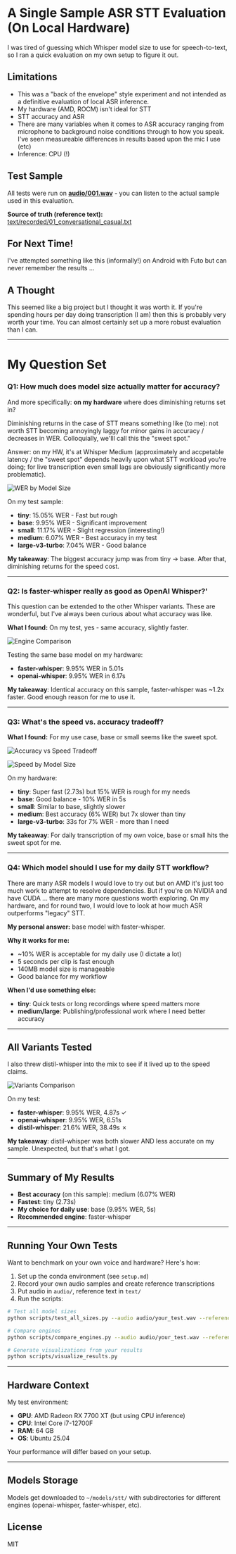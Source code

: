 # A Single Sample ASR STT Evaluation (On Local Hardware)

I was tired of guessing which Whisper model size to use for speech-to-text, so I ran a quick evaluation on my own setup to figure it out.  

 ## Limitations

 - This was a "back of the envelope" style experiment and not intended as a definitive evaluation of local ASR inference.
 - My hardware (AMD, ROCM) isn't ideal for STT
 - STT accuracy and ASR
 - There are many variables when it comes to ASR accuracy ranging from microphone to  background noise conditions through to how you speak. I've seen measureable differences in results based upon the mic I use (etc)
 -  Inference: CPU (!)

## Test Sample

All tests were run on **[audio/001.wav](audio/001.wav)** - you can listen to the actual sample used in this evaluation.

**Source of truth (reference text):** [text/recorded/01_conversational_casual.txt](text/recorded/01_conversational_casual.txt)

## For Next Time!

I've attempted something like this (informally!) on Android with Futo but can never remember the results ...

## A Thought

This seemed like a big project but I thought it was worth it. If you're spending hours per day doing transcription (I am) then this is probably very worth your time. You can almost certainly set up a more robust evaluation than I can.

---

# My Question Set 

### Q1: How much does model size actually matter for accuracy?

And more specifically: **on my hardware** where does diminishing returns set in?

Diminishing returns in the case of STT means something like (to me): not worth STT becoming annoyingly laggy for minor gains in accuracy / decreases in WER. Colloquially, we'lll call this the "sweet spot."

Answer: on my HW, it's at Whisper Medium (approximately and accpetable latency / the "sweet spot" depends heavily upon what STT workload you're doing; for live transcription even small lags are obviously significantly more problematic).

![WER by Model Size](results/wer_by_size.png)

On my test sample:
- **tiny**: 15.05% WER - Fast but rough
- **base**: 9.95% WER - Significant improvement
- **small**: 11.17% WER - Slight regression (interesting!)
- **medium**: 6.07% WER - Best accuracy in my test
- **large-v3-turbo**: 7.04% WER - Good balance

**My takeaway**: The biggest accuracy jump was from tiny → base. After that, diminishing returns for the speed cost.

---

### Q2: Is faster-whisper really as good as OpenAI Whisper?'

This question can be extended to the other Whisper variants. These are wonderful, but I've always been curious about what accuracy was like.

**What I found:** On my test, yes - same accuracy, slightly faster.

![Engine Comparison](results/engine_comparison.png)

Testing the same base model on my hardware:
- **faster-whisper**: 9.95% WER in 5.01s
- **openai-whisper**: 9.95% WER in 6.17s

**My takeaway**: Identical accuracy on this sample, faster-whisper was ~1.2x faster. Good enough reason for me to use it.

---

### Q3: What's the speed vs. accuracy tradeoff?

**What I found:** For my use case, base or small seems like the sweet spot.

![Accuracy vs Speed Tradeoff](results/accuracy_speed_tradeoff.png)

![Speed by Model Size](results/speed_by_size.png)

On my hardware:
- **tiny**: Super fast (2.73s) but 15% WER is rough for my needs
- **base**: Good balance - 10% WER in 5s
- **small**: Similar to base, slightly slower
- **medium**: Best accuracy (6% WER) but 7x slower than tiny
- **large-v3-turbo**: 33s for 7% WER - more than I need

**My takeaway**: For daily transcription of my own voice, base or small hits the sweet spot for me.


---

### Q4: Which model should I use for my daily STT workflow?

There are many ASR models I would love to try out but on AMD it's just too much work to attempt to resolve dependencies. But if you're on NVIDIA and have CUDA ... there are many more questions worth exploring. On my hardware, and for round two, I would love to look at how much ASR outperforms "legacy" STT.

**My personal answer:** base model with faster-whisper.

**Why it works for me:**
- ~10% WER is acceptable for my daily use (I dictate a lot)
- 5 seconds per clip is fast enough
- 140MB model size is manageable
- Good balance for my workflow

**When I'd use something else:**
- **tiny**: Quick tests or long recordings where speed matters more
- **medium/large**: Publishing/professional work where I need better accuracy

---

## All Variants Tested

I also threw distil-whisper into the mix to see if it lived up to the speed claims.

![Variants Comparison](results/variants_comparison.png)

On my test:
- **faster-whisper**: 9.95% WER, 4.87s ✓
- **openai-whisper**: 9.95% WER, 6.51s
- **distil-whisper**: 21.6% WER, 38.49s ✗

**My takeaway**: distil-whisper was both slower AND less accurate on my sample. Unexpected, but that's what I got.

---

## Summary of My Results

- **Best accuracy** (on this sample): medium (6.07% WER)
- **Fastest**: tiny (2.73s)
- **My choice for daily use**: base (9.95% WER, 5s)
- **Recommended engine**: faster-whisper

---
 

## Running Your Own Tests

Want to benchmark on your own voice and hardware? Here's how:

1. Set up the conda environment (see `setup.md`)
2. Record your own audio samples and create reference transcriptions
3. Put audio in `audio/`, reference text in `text/`
4. Run the scripts:

```bash
# Test all model sizes
python scripts/test_all_sizes.py --audio audio/your_test.wav --reference text/your_test.txt

# Compare engines
python scripts/compare_engines.py --audio audio/your_test.wav --reference text/your_test.txt

# Generate visualizations from your results
python scripts/visualize_results.py
```

---

 ## Hardware Context

My test environment:

- **GPU**: AMD Radeon RX 7700 XT (but using CPU inference)
- **CPU**: Intel Core i7-12700F
- **RAM**: 64 GB
- **OS**: Ubuntu 25.04

Your performance will differ based on your setup.

---

## Models Storage

Models get downloaded to `~/models/stt/` with subdirectories for different engines (openai-whisper, faster-whisper, etc).

## License

MIT 
